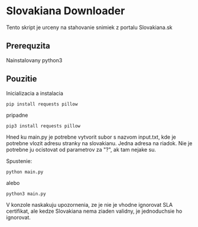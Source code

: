 # Slovakiana Downloader

Tento skript je urceny na stahovanie snimiek z portalu Slovakiana.sk

## Prerequzita

Nainstalovany python3

## Pouzitie

Inicializacia a instalacia
```
pip install requests pillow
```
pripadne 
```
pip3 install requests pillow
```

Hned ku main.py je potrebne vytvorit subor s nazvom input.txt, kde je potrebne vlozit adresu stranky na slovakianu. Jedna adresa na riadok. Nie je potrebne ju ocistovat od parametrov za "?", ak tam nejake su.

Spustenie:
```
python main.py
```
alebo
```
python3 main.py
```

V konzole naskakuju upozornenia, ze je nie je vhodne ignorovat SLA certifikat, ale kedze Slovakiana nema ziaden validny, je jednoduchsie ho ignorovat.
